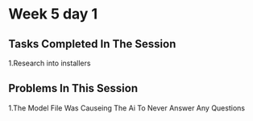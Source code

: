 
# Week 5 day 1
## Tasks Completed In The Session
1.Research into installers 

## Problems In This Session
1.The Model File Was Causeing The Ai To Never Answer Any Questions
